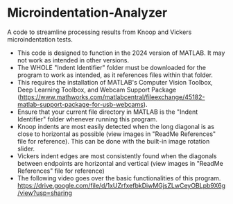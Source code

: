 # Microindentation-Analyzer
A code to streamline processing results from Knoop and Vickers microindentation tests.

 - This code is designed to function in the 2024 version of MATLAB. It may not work as intended in other versions.
 - The WHOLE "Indent Identifier" folder must be downloaded for the program to work as intended, as it references files within that folder.
 - This requires the installation of MATLAB's Computer Vision Toolbox, Deep Learning Toolbox, and Webcam Support Package
(https://www.mathworks.com/matlabcentral/fileexchange/45182-matlab-support-package-for-usb-webcams).
 - Ensure that your current file directory in MATLAB is the "Indent Identifier" folder whenever running this program.
 - Knoop indents are most easily detected when the long diagonal is as close to horizontal as possible (view images in "ReadMe References" file for reference). This can be done with the built-in image rotation slider.
 - Vickers indent edges are most consistently found when the diagonals between endpoints are horizontal and vertical (view images in "ReadMe References" file for reference)
 - The following video goes over the basic functionalities of this program.
https://drive.google.com/file/d/1xUZrfxefbkDiwMGjsZLwCeyOBLpb9X6g/view?usp=sharing
